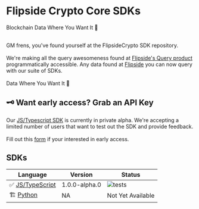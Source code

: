 # Flipside Crypto Core SDKs

Blockchain Data Where You Want It 🥳
<br>
<br>

GM frens, you've found yourself at the FlipsideCrypto SDK repository.
<br>
<br>
We're making all the query awesomeness found at [Flipside's Query product](https://app.flipsidecrypto.com) programmatically accessible. Any data found at [Flipside](https://app.flipsidecrypto.com) you can now query with our suite of SDKs.
<br>
<br>
Data Where You Want It 🥳

## 🗝 Want early access? Grab an API Key

Our [JS/Typescript SDK](./js/) is currently in private alpha. We're accepting a limited number of users that want to test out the SDK and provide feedback.
<br>
<br>
Fill out this [form](https://forms.gle/Hii64SznA9B9dhLJ8) if your interested in early access.
<br>

## SDKs

| Language                 | Version       | Status                                                                             |
| ------------------------ | ------------- | ---------------------------------------------------------------------------------- |
| ✅ [JS/TypeScript](./js) | 1.0.0-alpha.0 | ![tests](https://github.com/flipsidecrypto/sdk/actions/workflows/ci.yml/badge.svg) |
| 🏗 [Python](./python/)    | NA            | Not Yet Available                                                                  |

